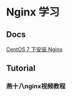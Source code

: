 # Nginx 学习

## Docs
[CentOS 7 下安装 Nginx](https://www.linuxidc.com/Linux/2016-09/134907.htm)

## Tutorial

### 燕十八nginx视频教程